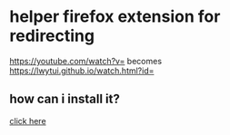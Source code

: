 # helper firefox extension for redirecting
https://youtube.com/watch?v= becomes https://lwytui.github.io/watch.html?id=
## how can i install it?
[click here](firefox_install.md)